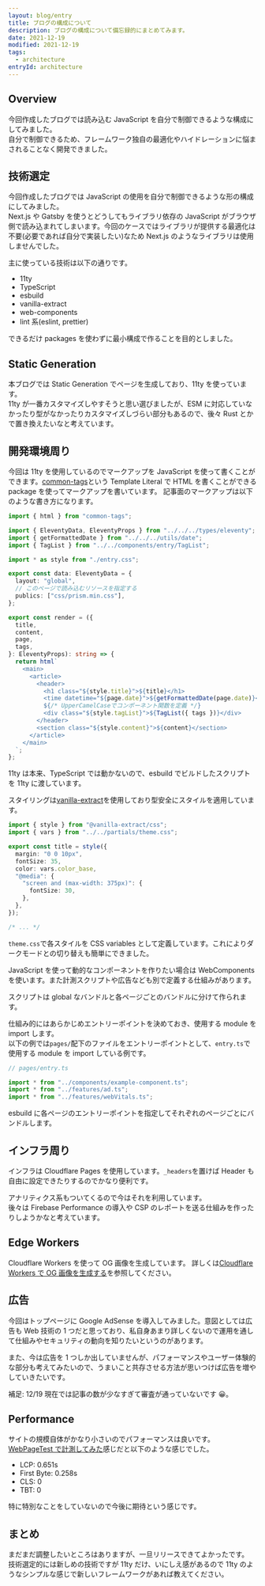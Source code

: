 ```yaml
---
layout: blog/entry
title: ブログの構成について
description: ブログの構成について備忘録的にまとめてみます。
date: 2021-12-19
modified: 2021-12-19
tags:
  - architecture
entryId: architecture
---
```


## Overview

今回作成したブログでは読み込む JavaScript を自分で制御できるような構成にしてみました。  
自分で制御できるため、フレームワーク独自の最適化やハイドレーションに悩まされることなく開発できました。

## 技術選定

今回作成したブログでは JavaScript の使用を自分で制御できるような形の構成にしてみました。  
Next.js や Gatsby を使うとどうしてもライブラリ依存の JavaScript がブラウザ側で読み込まれてしまいます。今回のケースではライブラリが提供する最適化は不要(必要であれば自分で実装したい)なため Next.js のようなライブラリは使用しませんでした。

主に使っている技術は以下の通りです。

- 11ty
- TypeScript
- esbuild
- vanilla-extract
- web-components
- lint 系(eslint, prettier)

できるだけ packages を使わずに最小構成で作ることを目的としました。

## Static Generation

本ブログでは Static Generation でページを生成しており、11ty を使っています。  
11ty が一番カスタマイズしやすそうと思い選びましたが、ESM に対応していなかったり型がなかったりカスタマイズしづらい部分もあるので、後々 Rust とかで置き換えたいなと考えています。

## 開発環境周り

今回は 11ty を使用しているのでマークアップを JavaScript を使って書くことができます。[common-tags](https://www.npmjs.com/package/common-tags)という Template Literal で HTML を書くことができる package を使ってマークアップを書いています。
記事面のマークアップは以下のような書き方になります。

```ts
import { html } from "common-tags";

import { EleventyData, EleventyProps } from "../../../types/eleventy";
import { getFormattedDate } from "../../../utils/date";
import { TagList } from "../../components/entry/TagList";

import * as style from "./entry.css";

export const data: EleventyData = {
  layout: "global",
  // このページで読み込むリソースを指定する
  publics: ["css/prism.min.css"],
};

export const render = ({
  title,
  content,
  page,
  tags,
}: EleventyProps): string => {
  return html`
    <main>
      <article>
        <header>
          <h1 class="${style.title}">${title}</h1>
          <time datetime="${page.date}">${getFormattedDate(page.date)}</time>
          ${/* UpperCamelCaseでコンポーネント関数を定義 */}
          <div class="${style.tagList}">${TagList({ tags })}</div>
        </header>
        <section class="${style.content}">${content}</section>
      </article>
    </main>
  `;
};
```

11ty は本来、TypeScript では動かないので、esbuild でビルドしたスクリプトを 11ty に渡しています。

スタイリングは[vanilla-extract](https://vanilla-extract.style/)を使用しており型安全にスタイルを適用しています。

```ts
import { style } from "@vanilla-extract/css";
import { vars } from "../../partials/theme.css";

export const title = style({
  margin: "0 0 10px",
  fontSize: 35,
  color: vars.color_base,
  "@media": {
    "screen and (max-width: 375px)": {
      fontSize: 30,
    },
  },
});

/* ... */
```

`theme.css`で各スタイルを CSS variables として定義しています。これによりダークモードとの切り替えも簡単にできました。

JavaScript を使って動的なコンポーネントを作りたい場合は WebComponents を使います。また計測スクリプトや広告なども別で定義する仕組みがあります。

スクリプトは global なバンドルと各ページごとのバンドルに分けて作られます。

仕組み的にはあらかじめエントリーポイントを決めておき、使用する module を import します。  
以下の例では`pages/`配下のファイルをエントリーポイントとして、`entry.ts`で使用する module を import している例です。

```ts
// pages/entry.ts

import * from "../components/example-component.ts";
import * from "../features/ad.ts";
import * from "../features/webVitals.ts";
```

esbuild に各ページのエントリーポイントを指定してそれぞれのページごとにバンドルします。

## インフラ周り

インフラは Cloudflare Pages を使用しています。`_headers`を置けば Header も自由に設定できたりするのでかなり便利です。

アナリティクス系もついてくるので今はそれを利用しています。  
後々は Firebase Performance の導入や CSP のレポートを送る仕組みを作ったりしようかなと考えています。

## Edge Workers

Cloudflare Workers を使って OG 画像を生成しています。
詳しくは[Cloudflare Workers で OG 画像を生成する](https://blog.keiya01.dev/entry/og-image-in-workers/)を参照してください。

## 広告

今回はトップページに Google AdSense を導入してみました。意図としては広告も Web 技術の 1 つだと思っており、私自身あまり詳しくないので運用を通して仕組みやセキュリティの動向を知りたいというのがあります。

また、今は広告を 1 つしか出していませんが、パフォーマンスやユーザー体験的な部分も考えてみたいので、うまいこと共存させる方法が思いつけば広告を増やしていきたいです。

補足: 12/19 現在では記事の数が少なすぎて審査が通っていないです 😀。

## Performance

サイトの規模自体がかなり小さいのでパフォーマンスは良いです。
[WebPageTest で計測してみた](https://www.webpagetest.org/result/211219_AiDc6K_b1b50ca42aca57f6cc174067f5e9e60f/)感じだと以下のような感じでした。

- LCP: 0.651s
- First Byte: 0.258s
- CLS: 0
- TBT: 0

特に特別なことをしていないので今後に期待という感じです。

## まとめ

まだまだ調整したいところはありますが、一旦リリースできてよかったです。
技術選定的には新しめの技術ですが 11ty だけ、いにしえ感があるので 11ty のようなシンプルな感じで新しいフレームワークがあれば教えてください。
